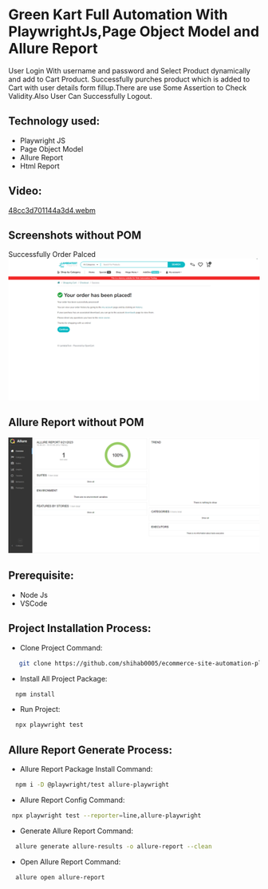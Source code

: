 # Green Kart Full Automation With PlaywrightJs,Page Object Model and Allure Report

User Login With username and password and Select Product dynamically and add to Cart Product.
Successfully purches product which is added to Cart with user details form fillup.There are use Some Assertion 
to Check Validity.Also User Can Successfully Logout.

## Technology used:
- Playwright JS
- Page Object Model
- Allure Report
- Html Report

## Video:
[48cc3d701144a3d4.webm](https://github.com/shihab0005/greenkart-automation-with-playwrightJS-pom-allure-report/assets/41753677/44667fc6-d636-412e-8456-d86c59463020)


## Screenshots without POM
Successfully Order Palced
![App Screenshot](https://github.com/shihab0005/automation-playwright-js-order-product-ecommerce/blob/main/output/test-finished-1.png?raw=true)

## Allure Report without POM
![App Screenshot](https://github.com/shihab0005/automation-playwright-js-order-product-ecommerce/blob/main/output/Capture.PNG?raw=true)

## Prerequisite:
- Node Js
- VSCode
  
## Project Installation Process:

- Clone Project Command:
```bash
   git clone https://github.com/shihab0005/ecommerce-site-automation-playwrightJS-page-object-model-allure-reports.git 
```
- Install All Project Package:
```bash
  npm install  
```
- Run Project:
```bash
  npx playwright test 
```

## Allure Report Generate Process:

- Allure Report Package Install Command:
```bash
  npm i -D @playwright/test allure-playwright
```
- Allure Report Config Command:
```bash
 npx playwright test --reporter=line,allure-playwright  
```
- Generate Allure Report Command:
```bash
  allure generate allure-results -o allure-report --clean
```
- Open Allure Report Command:
```bash
  allure open allure-report
```





